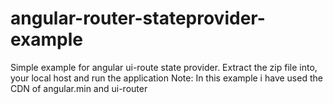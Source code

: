 # angular-router-stateprovider-example
Simple example for angular ui-route state provider. Extract the zip file into, your local host and run the application
Note: In this example i have used the CDN of angular.min and ui-router
